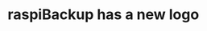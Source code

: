 # raspiBackup has a new logo

[.source]: https://www.linux-tips-and-tricks.de/en/raspibackupcategorye/654-raspibackup-has-a-new-logo
[.source]: https://www.linux-tips-and-tricks.de/de/raspibackupcategoried/653-raqspibackup-has-a-new-logo
